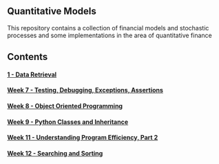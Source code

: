 ## Quantitative Models

This repository contains a collection of financial models and stochastic processes and some implementations in the area of quantitative finance

## Contents

#### [1 - Data Retrieval]()
#### [Week 7 - Testing, Debugging, Exceptions, Assertions](MIT-6.0001/week7-testing-exceptions/)
#### [Week 8 - Object Oriented Programming](MIT-6.0001/week8-OOP/)
#### [Week 9 - Python Classes and Inheritance](MIT-6.0001/week9-inheritance/)
#### [Week 11 - Understanding Program Efficiency, Part 2](MIT-6.0001/week11-complexity-part2/)
#### [Week 12 - Searching and Sorting](MIT-6.0001/week12-sorting/)
